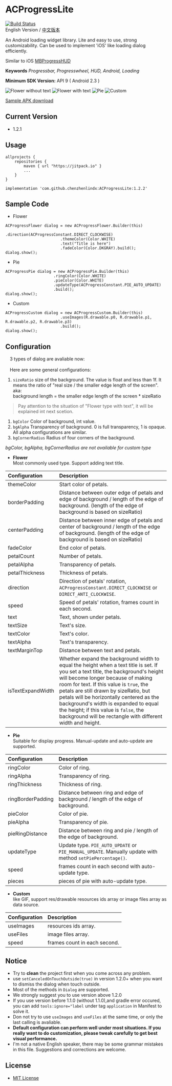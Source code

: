 # ACProgressLite

[![Build Status](https://api.travis-ci.org/Cloudist/ACProgressLite.svg?branch=master)](https://travis-ci.org/Cloudist/ACProgressLite)
<br/>English Version / [中文版本](https://github.com/Cloudist/ACProgressLite/blob/master/README-CHN.md)  

An Android loading widget library. Lite and easy to use, strong customizability. Can be used to implement 'iOS' like loading dialog efficiently.
  
Similar to iOS [MBProgressHUD](https://github.com/jdg/MBProgressHUD)  

**Keywords** *Progressbar, Progresswheel, HUD, Android, Loading*

**Minimum SDK Version:** API 9 ( Android 2.3 )

![Flower without text](https://raw.githubusercontent.com/Cloudist/ACProgressLite/master/intros/screenshot_0.png)
![Flower with text](https://raw.githubusercontent.com/Cloudist/ACProgressLite/master/intros/screenshot_1.png)
![Pie](https://raw.githubusercontent.com/Cloudist/ACProgressLite/master/intros/screenshot_2.png)
![Custom](https://raw.githubusercontent.com/Cloudist/ACProgressLite/master/intros/screenshot_3.png)


[Sample APK download](https://raw.githubusercontent.com/Cloudist/ACProgressLite/master/intros/sample.apk)  

## Current Version
* 1.2.1

## Usage
```
allprojects {
    repositories {
        maven { url "https://jitpack.io" }       
        ...
    }
}
```
```
implementation 'com.github.chenzhenlindx:ACProgressLite:1.2.2'
```

## Sample Code
* Flower

```
ACProgressFlower dialog = new ACProgressFlower.Builder(this)
                        .direction(ACProgressConstant.DIRECT_CLOCKWISE)
                        .themeColor(Color.WHITE)
                        .text("Title is here")
                        .fadeColor(Color.DKGRAY).build();
dialog.show();
```

* Pie

```
ACProgressPie dialog = new ACProgressPie.Builder(this)
                     .ringColor(Color.WHITE)
                     .pieColor(Color.WHITE)
                     .updateType(ACProgressConstant.PIE_AUTO_UPDATE)
                     .build();
dialog.show();
```

* Custom

```
ACProgressCustom dialog = new ACProgressCustom.Builder(this)
                        .useImages(R.drawable.p0, R.drawable.p1, R.drawable.p2, R.drawable.p3)
                        .build();
dialog.show();
```

## Configuration
&emsp;3 types of dialog are avaliable now:<br/>  
&emsp;Here are some general configurations:
1.  `sizeRatio` size of the background. The value is float and less than 1f. It means the ratio of "real size / the smaller edge length of the screen". aka:  
background length = the smaller edge length of the screen * sizeRatio  
> Pay attention to the situation of "Flower type with text", it will be explained int next scetion.

1.  `bgColor` Color of background, int value.
1.  `bgAlpha` Transparency of background. 0 is full transparency, 1 is opaque. All alpha configurations are similar.
1.  `bgCornerRadius` Radius of four corners of the background.

*bgColor, bgAlpha, bgCornerRadius are not available for custom type*


* **Flower**  
Most commonly used type. Support adding text title.

**Configuration**|**Description**
:------|:------------------
themeColor|Start color of petals.
borderPadding|Distance between outer edge of petals and edge of background / length of the edge of background. (length of the edge of background is based on sizeRatio)
centerPadding|Distance between inner edge of petals and center of background / length of the edge of background. (length of the edge of background is based on sizeRatio)
fadeColor|End color of petals.
petalCount|Number of petals.
petalAlpha|Transparency of petals.
petalThickness|Thickness of petals.
direction|Direction of petals' rotation, `ACProgressConstant.DIRECT_CLOCKWISE` or `DIRECT_ANTI_CLOCKWISE`.
speed|Speed of petals' rotation, frames count in each second.
text|Text, shown under petals.
textSize|Text's size.
textColor|Text's color.
textAlpha|Text's transparency.
textMarginTop|Distance between text and petals.
isTextExpandWidth|Whether expand the background width to equal the height when a text title is set. If you set a text title, the background's height will become longer because of making room for text. If this value is `true`, the petals are still drawn by sizeRatio, but petals will be horizontally centered as the background's width is expanded to equal the height; if this value is `false`, the background will be rectangle with different width and height.

* **Pie**  
Suitable for display progress. Manual-update and auto-update are supported.

**Configuration**|**Description**
:------|:------------------
ringColor|Color of ring.
ringAlpha|Transparency of ring.
ringThickness|Thickness of ring.
ringBorderPadding|Distance between ring and edge of background / length of the edge of background.
pieColor|Color of pie.
pieAlpha|Transparency of pie.
pieRingDistance|Distance between ring and pie / length of the edge of background.
updateType|Update type. `PIE_AUTO_UPDATE` or `PIE_MANUAL_UPDATE`. Manually update with method `setPiePercentage()`.
speed|frames count in each second with auto-update type.
pieces|pieces of pie with auto-update type.


* **Custom**  
like GIF, support res/drawable resources ids array or image files array as data source.

**Configuration**|**Description**
:------|:------------------
useImages|resources ids array.
useFiles|image files array.
speed|frames count in each second.

## Notice
* Try to **clean** the project first when you come across any problem.
* use `setCanceledOnTouchOutside(true)` in version 1.2.0+ when you want to dismiss the dialog when touch outside.
* Most of the methods in `Dialog` are supported.
* We strongly suggest you to use version above 1.2.0
* If you use version before 1.1.0 (without 1.1.0),and gradle error occured, you can add  `tools:ignore="label` under tag `application` in Manifest to solve it.
* Don not try to use `useImages` and `useFiles` at the same time, or only the last calling is avaliable.
* **Default configuration can perform well under most situations. If you really want to do customization, please tweak carefully to get best visual performance.**
* I'm not a native English speaker, there may be some grammar mistakes in this file. Suggestions and corrections are welcome.

## License
* [MIT License](http://mit-license.org/)
